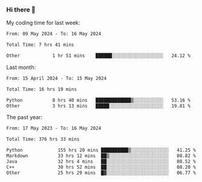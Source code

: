 ### Hi there 👋

My coding time for last week:

<!--START_SECTION:week-->

```txt
From: 09 May 2024 - To: 16 May 2024

Total Time: 7 hrs 41 mins

Other            1 hr 51 mins    ██████░░░░░░░░░░░░░░░░░░░   24.12 %
```

<!--END_SECTION:week-->

Last month:

<!--START_SECTION:month-->

```txt
From: 15 April 2024 - To: 15 May 2024

Total Time: 16 hrs 19 mins

Python           8 hrs 40 mins   █████████████▒░░░░░░░░░░░   53.16 %
Other            3 hrs 13 mins   █████░░░░░░░░░░░░░░░░░░░░   19.81 %
```

<!--END_SECTION:month-->

The past year:

<!--START_SECTION:year-->

```txt
From: 17 May 2023 - To: 16 May 2024

Total Time: 376 hrs 33 mins

Python             155 hrs 20 mins ██████████▒░░░░░░░░░░░░░░   41.25 %
Markdown           33 hrs 12 mins  ██▒░░░░░░░░░░░░░░░░░░░░░░   08.82 %
Java               32 hrs 4 mins   ██░░░░░░░░░░░░░░░░░░░░░░░   08.52 %
C++                30 hrs 52 mins  ██░░░░░░░░░░░░░░░░░░░░░░░   08.20 %
Other              25 hrs 29 mins  █▓░░░░░░░░░░░░░░░░░░░░░░░   06.77 %
```

<!--END_SECTION:year-->
